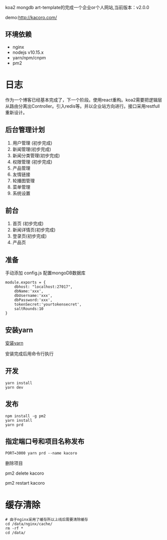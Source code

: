 koa2 mongdb art-template的完成一个企业or个人网站,当前版本：v2.0.0

demo:http://kacoro.com/
## 环境依赖
* nginx
* nodejs v10.15.x
* yarn/npm/cnpm
* pm2

# 日志
作为一个博客已经基本完成了，下一个阶段。使用react重构。koa2需要把逻辑层从路由分离出Controller。引入redis等。并以企业站方向进行。接口采用restfull重新设计。

## 后台管理计划
1. 用户管理 (初步完成)
2. 新闻管理(初步完成)
3. 新闻分类管理(初步完成)
4. 权限管理 (初步完成)
5. 产品管理
6. 友情链接
7. 轮播图管理
8. 菜单管理
9. 系统设置

## 前台
1. 首页  (初步完成)
2. 新闻详情页(初步完成)
3. 登录页(初步完成)
4. 产品页

## 准备
手动添加 config.js 配置mongoDB数据库
```
module.exports = {
	dbhost: "localhost:27017",
	dbName:'xxx',
	dbUsername:'xxx',
	dbPassword:'xxx',
	tokenSecret:'yourtokensecret',
	saltRounds:10
}
```

## 安装yarn

[安装yarn](https://www.yarnpkg.com/zh-Hant/docs/install#windows-stable)

安装完成后用命令行执行

## 开发
```
yarn install 
yarn dev
```

## 发布 
```
npm install -g pm2
yarn install 
yarn prd
```

## 指定端口号和项目名称发布 

```
PORT=3000 yarn prd --name kacoro
```
删除项目

pm2 delete kacoro

pm2 restart kacoro


# 缓存清除

```
# 由于nginx采用了缓存所以上线后需要清除缓存
cd /data/nginx/cache/
rm -rf *
cd /data/
```